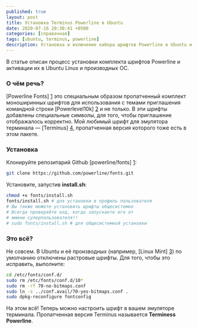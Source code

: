 ```yaml
---
published: true
layout: post
title: Установка Terminus Powerline в Ubuntu
date: 2020-07-16 20:30:41 +0500
categories: [справочная] 
tags: [ubuntu, terminus, powerline]
description: Установка и включение набора шрифтов Powerline в Ubuntu и производных
---
```


В статье описан процесс установки комплекта шрифтов Powerline и активации их в Ubuntu Linux и производных ОС.

### О чём речь? ###

[Powerline Fonts] [1] это специальным образом пропатченный комплект моноширинных шрифтов для использования с темами приглашения командной строки [Powerlevel10k] [2] и не только. В эти шрифты добавлены специальные символы, для того, чтобы приглашение отображалось корректно. Мой любимый шрифт для эмулятора терминала — [Terminus] [4], пропатченная версия которого тоже есть в этом пакете.

### Установка ###

Клонируйте репозитарий Github [powerline/fonts] [1]:
```bash
git clone https://github.com/powerline/fonts.git
```
Установите, запустив **install.sh**:
```bash
chmod +x fonts/install.sh
fonts/install.sh # для установки в профиль пользователя
# Вы также можете установить шрифты общесистемно
# Всегда проверяйте код, когда запускаете его от
# имени суперпользователя!!
# sudo fonts/install.sh # для общесистемной установки
```
### Это всё? ###

Не совсем. В Ubuntu и её производных (например, [Linux Mint] [3]) по умолчанию отключены растровые шрифты. Для того, чтобы это исправить, выполните:
```bash
cd /etc/fonts/conf.d/
sudo rm /etc/fonts/conf.d/10*  
sudo rm -rf 70-no-bitmaps.conf 
sudo ln -s ../conf.avail/70-yes-bitmaps.conf .
sudo dpkg-reconfigure fontconfig
```
На этом всё! Теперь можно настроить шрифт в вашем эмуляторе терминала. Пропатченная версия Terminus называется **Terminess Powerline**.

[1]: https://github.com/powerline/fonts "Репозитарий на Github"
[2]: https://github.com/romkatv/powerlevel10k "Тема"
[3]: https://www.linuxmint.com/ "Домашняя страница проекта Linux Mint"
[4]: http://terminus-font.sourceforge.net/ "Домашнаяя страница Terminus Font"
